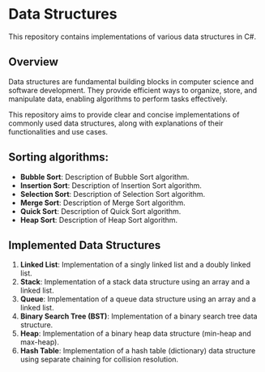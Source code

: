# Data Structures

This repository contains implementations of various data structures in C#.

## Overview

Data structures are fundamental building blocks in computer science and software development. They provide efficient ways to organize, store, and manipulate data, enabling algorithms to perform tasks effectively.

This repository aims to provide clear and concise implementations of commonly used data structures, along with explanations of their functionalities and use cases.

## Sorting algorithms:

- **Bubble Sort**: Description of Bubble Sort algorithm.
- **Insertion Sort**: Description of Insertion Sort algorithm.
- **Selection Sort**: Description of Selection Sort algorithm.
- **Merge Sort**: Description of Merge Sort algorithm.
- **Quick Sort**: Description of Quick Sort algorithm.
- **Heap Sort**: Description of Heap Sort algorithm.

## Implemented Data Structures

1. **Linked List**: Implementation of a singly linked list and a doubly linked list.
2. **Stack**: Implementation of a stack data structure using an array and a linked list.
3. **Queue**: Implementation of a queue data structure using an array and a linked list.
4. **Binary Search Tree (BST)**: Implementation of a binary search tree data structure.
5. **Heap**: Implementation of a binary heap data structure (min-heap and max-heap).
6. **Hash Table**: Implementation of a hash table (dictionary) data structure using separate chaining for collision resolution.
